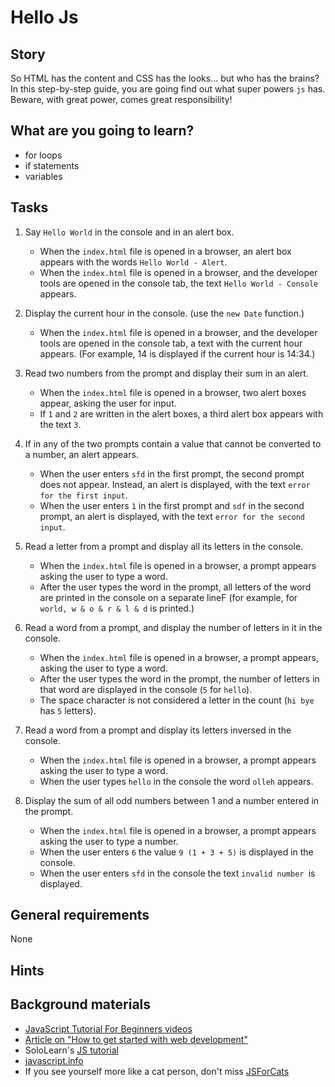 # Hello Js

## Story

So HTML has the content and CSS has the looks... but who has the brains?
In this step-by-step guide, you are going find out what super powers `js` has.
Beware, with great power, comes great responsibility!

## What are you going to learn?

- for loops
- if statements
- variables

## Tasks

1. Say `Hello World` in the console and in an alert box.
    - When the `index.html` file is opened in a browser, an alert box appears with the words `Hello World - Alert`.
    - When the `index.html` file is opened in a browser, and the developer tools are opened in the console tab, the text `Hello World - Console` appears.

2. Display the current hour in the console. (use the `new Date` function.)
    - When the `index.html` file is opened in a browser, and the developer tools are opened in the console tab, a text with the current hour appears. (For example, 14 is displayed if the current hour is 14:34.)

3. Read two numbers from the prompt and display their sum in an alert.
    - When the `index.html` file is opened in a browser, two alert boxes appear, asking the user for input.
    - If `1` and `2` are written in the alert boxes, a third alert box appears with the text `3`.

4. If in any of the two prompts contain a value that cannot be converted to a number, an alert appears.
    - When the user enters `sfd` in the first prompt, the second prompt does not appear. Instead, an alert is displayed, with the text `error for the first input`.
    - When the user enters `1` in the first prompt and `sdf` in the second prompt, an alert is displayed, with the text `error for the second input`.

5. Read a letter from a prompt and display all its letters in the console.
    - When the `index.html` file is opened in a browser, a prompt appears asking the user to type a word.
    - After the user types the word in the prompt, all letters of the word are printed in the console on a separate lineF (for example, for `world, w & o & r & l & d` is printed.)

6. Read a word from a prompt, and display the number of letters in it in the console.
    - When the `index.html` file is opened in a browser, a prompt appears, asking the user to type a word.
    - After the user types the word in the prompt, the number of letters in that word are displayed in the console (`5` for `hello`).
    - The space character is not considered a letter in the count (`hi bye` has `5` letters).

7. Read a word from a prompt and display its letters inversed in the console.
    - When the `index.html` file is opened in a browser, a prompt appears asking the user to type a word.
    - When the user types `hello` in the console the word `olleh` appears.

8. Display the sum of all odd numbers between 1 and a number entered in the prompt.
    - When the `index.html` file is opened in a browser, a prompt appears asking the user to type a number.
    - When the user enters `6` the value `9 (1 + 3 + 5)` is displayed in the console.
    - When the user enters `sfd` in the console the text `invalid number `is displayed.

## General requirements

None

## Hints



## Background materials

- <i class="far fa-exclamation"></i> [JavaScript Tutorial For Beginners videos](https://www.youtube.com/watch?v=qoSksQ4s_hg&list=PL4cUxeGkcC9i9Ae2D9Ee1RvylH38dKuET)
- <i class="far fa-book-open"></i> [Article on "How to get started with web development"](https://dev.to/fabcodingzest/how-to-get-started-with-web-development-front-end-part-1-5c6h)
- SoloLearn's [JS tutorial](https://www.sololearn.com/Play/JavaScript)
- [javascript.info](https://javascript.info/)
- If you see yourself more like a cat person, don't miss [JSForCats](http://jsforcats.com)

